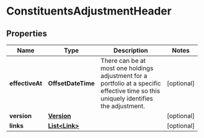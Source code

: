 

# ConstituentsAdjustmentHeader


## Properties

Name | Type | Description | Notes
------------ | ------------- | ------------- | -------------
**effectiveAt** | **OffsetDateTime** | There can be at most one holdings adjustment for a portfolio at a  specific effective time so this uniquely identifies the adjustment. |  [optional]
**version** | [**Version**](Version.md) |  |  [optional]
**links** | [**List&lt;Link&gt;**](Link.md) |  |  [optional]



